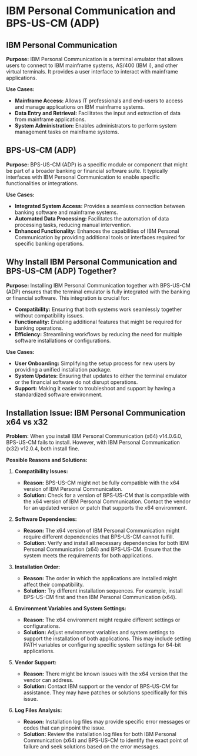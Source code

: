 # IBM Personal Communication and BPS-US-CM (ADP)

## IBM Personal Communication

**Purpose:**
IBM Personal Communication is a terminal emulator that allows users to connect to IBM mainframe systems, AS/400 (IBM i), and other virtual terminals. It provides a user interface to interact with mainframe applications.

**Use Cases:**
- **Mainframe Access:** Allows IT professionals and end-users to access and manage applications on IBM mainframe systems.
- **Data Entry and Retrieval:** Facilitates the input and extraction of data from mainframe applications.
- **System Administration:** Enables administrators to perform system management tasks on mainframe systems.

## BPS-US-CM (ADP)

**Purpose:**
BPS-US-CM (ADP) is a specific module or component that might be part of a broader banking or financial software suite. It typically interfaces with IBM Personal Communication to enable specific functionalities or integrations.

**Use Cases:**
- **Integrated System Access:** Provides a seamless connection between banking software and mainframe systems.
- **Automated Data Processing:** Facilitates the automation of data processing tasks, reducing manual intervention.
- **Enhanced Functionality:** Enhances the capabilities of IBM Personal Communication by providing additional tools or interfaces required for specific banking operations.

## Why Install IBM Personal Communication and BPS-US-CM (ADP) Together?

**Purpose:**
Installing IBM Personal Communication together with BPS-US-CM (ADP) ensures that the terminal emulator is fully integrated with the banking or financial software. This integration is crucial for:
- **Compatibility:** Ensuring that both systems work seamlessly together without compatibility issues.
- **Functionality:** Enabling additional features that might be required for banking operations.
- **Efficiency:** Streamlining workflows by reducing the need for multiple software installations or configurations.

**Use Cases:**
- **User Onboarding:** Simplifying the setup process for new users by providing a unified installation package.
- **System Updates:** Ensuring that updates to either the terminal emulator or the financial software do not disrupt operations.
- **Support:** Making it easier to troubleshoot and support by having a standardized software environment.

## Installation Issue: IBM Personal Communication x64 vs x32

**Problem:**
When you install IBM Personal Communication (x64) v14.0.6.0, BPS-US-CM fails to install. However, with IBM Personal Communication (x32) v12.0.4, both install fine.

**Possible Reasons and Solutions:**

1. **Compatibility Issues:**
   - **Reason:** BPS-US-CM might not be fully compatible with the x64 version of IBM Personal Communication.
   - **Solution:** Check for a version of BPS-US-CM that is compatible with the x64 version of IBM Personal Communication. Contact the vendor for an updated version or patch that supports the x64 environment.

2. **Software Dependencies:**
   - **Reason:** The x64 version of IBM Personal Communication might require different dependencies that BPS-US-CM cannot fulfill.
   - **Solution:** Verify and install all necessary dependencies for both IBM Personal Communication (x64) and BPS-US-CM. Ensure that the system meets the requirements for both applications.

3. **Installation Order:**
   - **Reason:** The order in which the applications are installed might affect their compatibility.
   - **Solution:** Try different installation sequences. For example, install BPS-US-CM first and then IBM Personal Communication (x64).

4. **Environment Variables and System Settings:**
   - **Reason:** The x64 environment might require different settings or configurations.
   - **Solution:** Adjust environment variables and system settings to support the installation of both applications. This may include setting PATH variables or configuring specific system settings for 64-bit applications.

5. **Vendor Support:**
   - **Reason:** There might be known issues with the x64 version that the vendor can address.
   - **Solution:** Contact IBM support or the vendor of BPS-US-CM for assistance. They may have patches or solutions specifically for this issue.

6. **Log Files Analysis:**
   - **Reason:** Installation log files may provide specific error messages or codes that can pinpoint the issue.
   - **Solution:** Review the installation log files for both IBM Personal Communication (x64) and BPS-US-CM to identify the exact point of failure and seek solutions based on the error messages.
